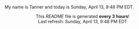 My name is Tanner and today is Sunday, April 13, 9:48 PM EDT.

<p align="center">This <i>README</i> file is generated <b>every 3 hours</b>!</br>Last refresh: Sunday, April 13, 9:48 PM EDT<br /></p>
